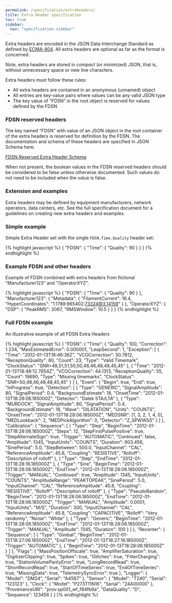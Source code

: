 ```yaml
---
permalink: /specification/extraheaders/
title: Extra Header specification
toc: true
sidebar:
  nav: "specification-sidebar"
---
```


Extra headers are encoded in the JSON Data Interchange Standard as
defined by ​[ECMA-404](https://www.ecma-international.org/publications/files/ECMA-ST/ECMA-404.pdf)​.
All extra headers are optional as far as the format is concerned.

Note, extra headers are stored in _compact_ (or minimized) JSON, that
is, without unnecessary space or new line characters.

Extra headers must follow these rules:

* All extra headers are contained in an anonymous (unnamed) object
* All entries are key-value pairs where values can be any valid JSON type
* The key value of “FDSN” in the root object is reserved for values defined by the FDSN

### FDSN reserved headers

The key named “FDSN” with value of an JSON object in the root container of the extra headers is
reserved for definition by the FDSN.  The documentation and schema of these headers are specified
in JSON Schema here:

[FDSN Reserved Extra Header Schema](../../ExtraHeaders/ExtraHeaders-FDSN.schema.json)

When not present, the boolean values in the FDSN reserved headers should be considered to be ​false
unless otherwise documented. Such values do not need to be included when the value is ​false.​

### Extension and examples

Extra headers may be defined by equipment manufacturers, network
operators, data centers, etc.  See the full specification document for
a guidelines on creating new extra headers and examples.

### Simple example

Simple Extra Header set with the single `FDSN.Time.Quality` header set:

{% highlight javascript %}
{
    "FDSN": {
        "Time": {
            "Quality": 90
        }
    }
}
{% endhighlight %}


### Example FDSN and other headers

Example of FDSN combined with extra headers from fictional
"Manufacturer123" and "OperatorXYZ".

{% highlight javascript %}
{
    "FDSN": {
        "Time": {
            "Quality": 90
        }
    },
    "Manufacturer123": {
        "Metadata": {
            "FilamentCurrent": 16.4,
            "HyperCoordinates": "1.1789:965402:73324@3.14159"
        }
    },
    "OperatorXYZ": {
        "DSP": {
            "PeakRMS": 2067,
            "RMSWindow": 10.5
        }
    }
}
{% endhighlight %}

### Full FDSN example

An illustrative example of all FDSN Extra Headers

{% highlight javascript %}
{
    "FDSN": {
        "Time": {
            "Quality": 100,
            "Correction": 1.234,
            "MaxEstimatedError": 0.000001,
            "LeapSecond": 1,
            "Exception": [
                {
                    "Time": "2012-01-13T18:46:36Z",
                    "VCOCorrection": 50.7812,
                    "ReceptionQuality": 80,
                    "Count": 23,
                    "Type": "Valid Timemark",
                    "ClockStatus": "SNR=48,51,51,50,50,48,46,48,48,45,45"
                },
                {
                    "Time": "2012-01-13T18:48:12.7654Z",
                    "VCOCorrection": 44.1313,
                    "ReceptionQuality": 55,
                    "Count": 19690,
                    "Type": "Missing timemarks",
                    "ClockStatus": "SNR=50,48,46,48,48,45,45"
                }
            ]
        },
        "Event": {
            "Begin": true,
            "End": true,
            "InProgress": true,
            "Detection": [
                {
                    "Type": "GENERIC",
                    "SignalAmplitude": 80,
                    "SignalPeriod": 0.4,
                    "BackgroundEstimate": 18,
                    "OnsetTime": "2012-01-13T18:28:06.185000Z",
                    "Detector": "Dalek STA/LTA"
                },
                {
                    "Type": "MURDOCK",
                    "SignalAmplitude": 80,
                    "SignalPeriod": 0.4,
                    "BackgroundEstimate": 18,
                    "Wave": "DILATATION",
                    "Units": "COUNTS",
                    "OnsetTime": "2012-01-13T18:28:06.185000Z",
                    "MEDSNR": [1, 3, 2, 1, 4, 0],
                    "MEDLookback": 2,
                    "MEDPickAlgorithm": 0,
                    "Detector": "Z_SPWWSS"
                }
            ]
        },
        "Calibration": {
            "Sequence": [
                {
                    "Type": "Step",
                    "BeginTime": "2012-01-13T18:28:06.185000Z",
                    "Steps": 12,
                    "StepFirstPulsePositive": true,
                    "StepAlternateSign": true,
                    "Trigger": "AUTOMATIC",
                    "Continued": false,
                    "Amplitude": 1345,
                    "InputUnits": "COUNTS",
                    "Duration": 603.456,
                    "SinePeriod": 5.0,
                    "StepBetween": 500.0,
                    "InputChannel": "CAL",
                    "ReferenceAmplitude": 45.8,
                    "Coupling": "RESISTIVE",
                    "Rolloff": "Description of rolloff"
                },
                {
                    "Type": "Step",
                    "EndTime": "2012-01-13T18:28:16.185000Z"
                },
                {
                    "Type": "Sine",
                    "BeginTime": "2012-01-13T18:28:06.185000Z",
                    "EndTime": "2012-01-13T18:28:06.185000Z",
                    "Trigger": "MANUAL",
                    "Continued": true,
                    "Amplitude": 1345,
                    "InputUnits": "COUNTS",
                    "AmplitudeRange": "PEAKTOPEAK",
                    "SinePeriod": 5.0,
                    "InputChannel": "CAL",
                    "ReferenceAmplitude": 45.8,
                    "Coupling": "RESISTIVE",
                    "Rolloff": "Description of rolloff"
                },
                {
                    "Type": "PseudoRandom",
                    "BeginTime": "2012-01-13T18:28:06.185000Z",
                    "EndTime": "2012-01-13T18:28:06.185000Z",
                    "Trigger": "MANUAL",
                    "Amplitude": 0.0001,
                    "InputUnits": "M/S",
                    "Duration": 300,
                    "InputChannel": "CAL",
                    "ReferenceAmplitude": 45.8,
                    "Coupling": "CAPACITIVE",
                    "Rolloff": "Very randomly",
                    "Noise": "White"
                },
                {
                    "Type": "Generic",
                    "BeginTime": "2012-01-13T18:28:06.185000Z",
                    "EndTime": "2012-01-13T18:28:06.185000Z",
                    "Trigger": "MANUAL",
                    "Amplitude": 1345,
                    "Duration": 100
                }
            ]
        },
        "Recenter": {
            "Sequence": [
                {
                    "Type": "Gimbal",
                    "BeginTime": "2012-01-13T18:27:06.185000Z",
                    "EndTime": "2012-01-13T18:27:16.185000Z",
                    "Trigger": "AUTOMATIC"
                },
                {
                    "BeginTime": "2012-01-13T18:28:06.185000Z"
                }
            ]
        },
        "Flags": {
            "MassPositionOffscale": true,
            "AmplifierSaturation": true,
            "DigitizerClipping": true,
            "Spikes": true,
            "Glitches": true,
            "FilterCharging": true,
            "StationVolumeParityError": true,
            "LongRecordRead": true,
            "ShortRecordRead": true,
            "StartOfTimeSeries": true,
            "EndOfTimeSeries": true,
            "MissingData": true,
            "TelemetrySyncError": true
        },
        "Logger": {
            "Model": "DM24",
            "Serial": "A4567"
        },
        "Sensor": {
            "Model": "T240",
            "Serial": "123123"
        },
        "Clock": {
            "Model": "P273T11N16",
            "Serial": "24A00000"
        },
        "ProvenanceURI": "prov:sp001_wf_f84fb9a",
        "DataQuality": "D",
        "Sequence": 123456
    }
}
{% endhighlight %}
